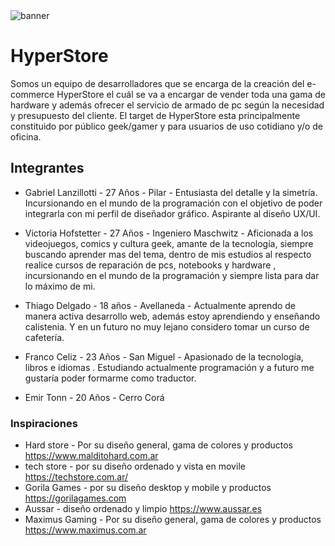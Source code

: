 <img src="/port.png" alt="banner">

# HyperStore

Somos un equipo de desarrolladores que se encarga de la creación del e-commerce HyperStore el cuál se va a encargar de vender toda una gama de hardware y además ofrecer el servicio de armado de pc según la necesidad y presupuesto del cliente. El target de HyperStore esta principalmente constituido por público geek/gamer y para usuarios de uso cotidiano y/o de oficina.


## Integrantes

- Gabriel Lanzillotti - 27 Años - Pilar - Entusiasta del detalle y la simetría. Incursionando en el mundo de la programación con el objetivo de poder integrarla con mi perfil de diseñador gráfico. Aspirante al diseño UX/UI. 

- Victoria Hofstetter - 27 Años - Ingeniero Maschwitz - Aficionada a los videojuegos, comics y cultura geek,  amante de la tecnología, siempre buscando aprender mas del tema, dentro de mis estudios al respecto realice cursos de reparación de pcs, notebooks y hardware , incursionando en el mundo de la programación y siempre lista para dar lo máximo de mi.

- Thiago Delgado - 18 años - Avellaneda - Actualmente aprendo de manera activa desarrollo web, además estoy aprendiendo y enseñando calistenia. Y en un futuro no muy lejano considero tomar un curso de cafetería.

- Franco Celiz - 23 Años - San Miguel - Apasionado de la tecnología, libros e idiomas . Estudiando actualmente programación y a futuro me gustaría poder formarme como traductor.

- Emir Tonn - 20 Años - Cerro Corá

### Inspiraciones

- Hard store - Por su diseño general, gama de colores y productos
https://www.malditohard.com.ar
- tech store - por su diseño ordenado y vista en movile
https://techstore.com.ar/
- Gorila Games - por su diseño desktop y mobile y productos
https://gorilagames.com
- Aussar - diseño ordenado y limpio
https://www.aussar.es
- Maximus Gaming - Por su diseño general, gama de colores y productos
https://www.maximus.com.ar